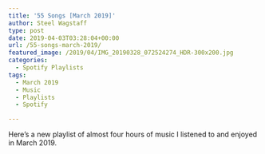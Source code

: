 ```yaml
---
title: '55 Songs [March 2019]'
author: Steel Wagstaff
type: post
date: 2019-04-03T03:28:04+00:00
url: /55-songs-march-2019/
featured_image: /2019/04/IMG_20190328_072524274_HDR-300x200.jpg
categories:
  - Spotify Playlists
tags:
  - March 2019
  - Music
  - Playlists
  - Spotify

---
```

Here&#8217;s a new playlist of almost four hours of music I listened to and enjoyed in March 2019. 